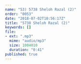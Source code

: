 ```yaml
---
name: "53) 5738 Sheloh Razal (2)"
order: "0053"
date: "2018-07-02T10:56:17Z"
title: "5738 Sheloh Razal (2)"
keywords: []
file:
- ext: ".mp3"
  mime: "audio/mp3"
  size: 1004010
  duration: "0:41"
published: true
---
```

